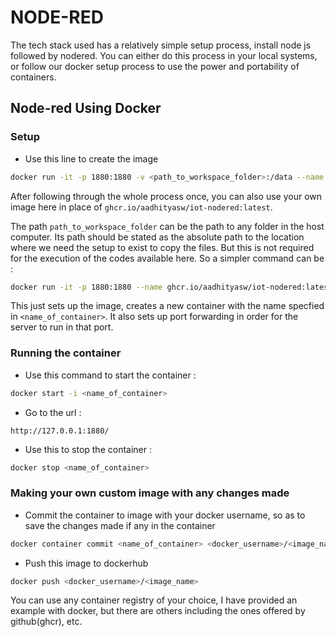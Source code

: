 # NODE-RED


The tech stack used has a relatively simple setup process, install node js followed by nodered. You can either do this process in your local systems, or follow our docker setup process to use the power and portability of containers.


## Node-red Using Docker

### Setup

* Use this line to create the image

```bash
docker run -it -p 1880:1880 -v <path_to_workspace_folder>:/data --name <name_of_container> ghcr.io/aadhityasw/iot-nodered:latest
```
After following through the whole process once, you can also use your own image here in place of `ghcr.io/aadhityasw/iot-nodered:latest`.

The path `path_to_workspace_folder` can be the path to any folder in the host computer. Its path should be stated as the absolute path to the location where we need the setup to exist to copy the files. But this is not required for the execution of the codes available here.
So a simpler command can be :
```bash
docker run -it -p 1880:1880 --name ghcr.io/aadhityasw/iot-nodered:latest
```
This just sets up the image, creates a new container with the name specfied in `<name_of_container>`. It also sets up port forwarding in order for the server to run in that port.


### Running the container


* Use this command to start the container :
```bash
docker start -i <name_of_container>
```


* Go to the url :

```
http://127.0.0.1:1880/
```


* Use this to stop the container :
```bash
docker stop <name_of_container>
```


### Making your own custom image with any changes made


* Commit the container to image with your docker username, so as to save the changes made if any in the container
```bash
docker container commit <name_of_container> <docker_username>/<image_name>
```

* Push this image to dockerhub
```bash
docker push <docker_username>/<image_name>
```
You can use any container registry of your choice, I have provided an example with docker, but there are others including the ones offered by github(ghcr), etc.
